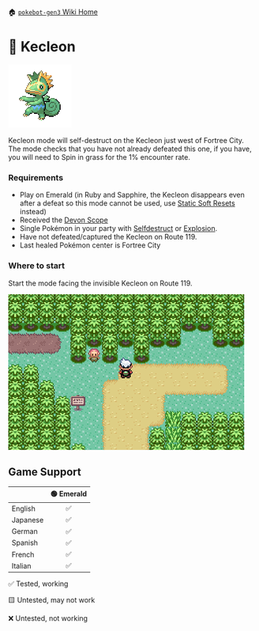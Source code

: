 🏠 [`pokebot-gen3` Wiki Home](../Readme.md)

# 🎨 Kecleon

![](../../modules/web/static/sprites/pokemon/shiny/Kecleon.png)

Kecleon mode will self-destruct on the Kecleon just west of Fortree City.
The mode checks that you have not already defeated this one, if you have, you will need to Spin in grass for the 1% encounter rate.

### Requirements

- Play on Emerald (in Ruby and Sapphire, the Kecleon disappears even after a defeat so this mode cannot be used, use [Static Soft Resets](Mode%20-%20Static%20Soft%20Resets.md) instead)
- Received the [Devon Scope](https://bulbapedia.bulbagarden.net/wiki/Devon_Scope)
- Single Pokémon in your party with [Selfdestruct](<https://bulbapedia.bulbagarden.net/wiki/Self-Destruct_(move)>) or [Explosion](<https://bulbapedia.bulbagarden.net/wiki/Explosion_(move)>).
- Have not defeated/captured the Kecleon on Route 119.
- Last healed Pokémon center is Fortree City

### Where to start

Start the mode facing the invisible Kecleon on Route 119.

![image](../images/kecleon.png)

## Game Support

|          | 🟢 Emerald |
|:---------|:----------:|
| English  |     ✅      |
| Japanese |     ✅      |
| German   |     ✅      |
| Spanish  |     ✅      |
| French   |     ✅      |
| Italian  |     ✅      |

✅ Tested, working

🟨 Untested, may not work

❌ Untested, not working